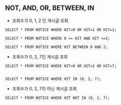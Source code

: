 ## NOT, AND, OR, BETWEEN, IN

* 조회수가 0, 1, 2 인 게시글 조회
~~~
SELECT * FROM NOTICE WHERE HIT=0 OR HIT=1 OR HIT=2;

SELECT * FROM NOTICE WHERE 0 <= HIT AND HIT <=2;

SELECT * FROM NOTICE WHERE HIT BETWEEN 0 AND 2;
~~~

* 조회수가 0, 2, 7인 게시글 조회
~~~
SELECT * FROM NOTICE WHERE HIT=0 OR HIT=2 OR HIT=7;


SELECT * FROM NOTICE WHERE HIT IN (0, 2, 7);
~~~

* 조회수가 0, 2, 7이 아닌 게시글 조회
~~~
SELECT * FROM NOTICE WHERE HIT NOT IN (0, 2, 7);
~~~

